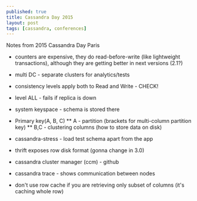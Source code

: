 ```yaml
---
published: true
title: Cassandra Day 2015
layout: post
tags: [cassandra, conferences]
---
```

Notes from 2015 Cassandra Day Paris

* counters are expensive, they do read-before-write (like lightweight transactions), although they are getting better in next versions (2.1?)
* multi DC - separate clusters for analytics/tests

* consistency levels apply both to Read and Write - CHECK!
* level ALL - fails if replica is down

* system keyspace - schema is stored there

* Primary key(A, B, C)
** A - partition (brackets for multi-column partition key)
** B,C - clustering columns (how to store data on disk)

* cassandra-stress - load test schema apart from the app

* thrift exposes row disk format (gonna change in 3.0)

* cassandra cluster manager (ccm) - github

* cassandra trace - shows communication between nodes

* don't use row cache if you are retrieving only subset of columns (it's caching whole row)